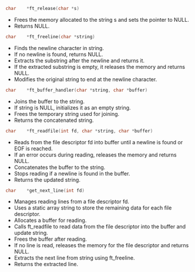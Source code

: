 ```c
char	*ft_release(char *s)
```

- Frees the memory allocated to the string s and sets the pointer to NULL.
- Returns NULL.

```c
char	*ft_freeline(char *string)
```

- Finds the newline character in string.
- If no newline is found, returns NULL.
- Extracts the substring after the newline and returns it.
- If the extracted substring is empty, it releases the memory and returns NULL.
- Modifies the original string to end at the newline character.

```c
char	*ft_buffer_handler(char *string, char *buffer)
```

- Joins the buffer to the string.
- If string is NULL, initializes it as an empty string.
- Frees the temporary string used for joining.
- Returns the concatenated string.

```c
char	*ft_readfile(int fd, char *string, char *buffer)
```

- Reads from the file descriptor fd into buffer until a newline is found or EOF is reached.
- If an error occurs during reading, releases the memory and returns NULL.
- Concatenates the buffer to the string.
- Stops reading if a newline is found in the buffer.
- Returns the updated string.

```c
char	*get_next_line(int fd)
```

- Manages reading lines from a file descriptor fd.
- Uses a static array string to store the remaining data for each file descriptor.
- Allocates a buffer for reading.
- Calls ft_readfile to read data from the file descriptor into the buffer and update string.
- Frees the buffer after reading.
- If no line is read, releases the memory for the file descriptor and returns NULL.
- Extracts the next line from string using ft_freeline.
- Returns the extracted line.
